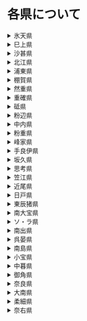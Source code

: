 # 各県について

<details>
  <summary>氷天県</summary>
  我が国最北端の県。ヨーロッパでいうフィヨルド的なのがよく見られる。巳上県とともに漁業が盛ん。
　人口：32万7253人
</details>
<details>
  <summary>巳上県</summary>
  北部に位置する林業及び漁業が盛んな県。一部の過疎化が進んでいる中、地域の再生に取り組んでいる。
　人口：36万6736人</details>
<details>
  <summary>沙甚県</summary>
  北部に位置する広大な土地を有する我が国最大の観光都市。自然豊かな国立公園がある。また、林業も盛ん。
　人口：52万3694人</details>
<details>
  <summary>北江県</summary>
  北東部に位置する我が国では3番目に農業の盛んな県。沙甚県との境界付近に位置する大然湖などで有名。
　人口：120万9250人</details>
<details>
  <summary>浦東県</summary>
  北東部に位置する軽工業が盛んな県。1950年ごろまでは最も先進的な都市だった。
　人口：266万9825人</details>
<details>
  <summary>棚賀県</summary>
  東部に位置する美しい海と豊富な水産資源を生かした漁業、観光業が盛んな県。
　人口：295万2958人</details>
<details>
  <summary>然重県</summary>
  西部の然重半島周辺に位置し、独自に発展した文化や生き物が生息する林業及び原油などの生産が盛んな県。
　人口：195万8375人</details>
<details>
  <summary>重確県</summary>
  中部に位置する豊富な人口と経済力を活かした様々な製造業が盛んな県。
　人口：683万3857人
</details>
<details>
  <summary>砥県</summary>
  東部に位置する国内でも高い教育水準を持つ県。それによって先端技術の発展が最も進んでいる。
　人口：485万9582人</details>
<details>
  <summary>粉辺県</summary>
  西部に位置する軍需産業及び医療産業が発達した県。国内で3番目に平均所得が高く、人口は5位。
　人口：756万8318人
</details>
<details>
  <summary>中内県</summary>
  中東部に位置する食品産業および電子機器関連産業が盛んな県。県都周辺とそれ以外での経済格差が課題。
　人口：356万9285人</details>
<details>
  <summary>粉重県</summary>
  中部に位置する観光業や酪農が盛んな県。面積の大半を粉重高原が占めている。
　人口：126万2857人</details>
<details>
  <summary>峰家県</summary>
  西部に位置する国内で最も高い山を持つ県。観光業や鉄鋼業が盛んな一方、環境保全にも力を入れている。
　人口：105万2858人</details>
<details>
  <summary>手良伊県</summary>
  西部に位置する国内で2番目に繊維産業が盛んな県。また、近年では化学産業にも力を入れている。
　人口：79万2926人</details>
<details>
  <summary>坂久県</summary>
  南東部に位置する建築業及び加工業が盛んな県。多くの建築企業があり、県内総生産が国内3位。
　人口：366万2951人</details>
<details>
  <summary>思考県</summary>
  南東部に位置する国内2位の人口と平均世帯収入、県内総生産を持つ県。IT産業や製造業が発達している。
　人口：1259万2958人</details>
<details>
  <summary>笠江県</summary>
  南西部に位置する国内第2位の農業が盛んな県。一年をして温暖で過ごしやすく、移住者が増えている。
　人口：495万8357人</details>
<details>
  <summary>近尾県</summary>
  南西部に位置する製造業の盛んな県。近年では先端科学技術産業の発展が著しい。
　人口：125万3286人
</details>
<details>
  <summary>日戸県</summary>
  南部に位置する観光業および造船業などが発達した県。特殊出生率国内1位で人口の増加が大きい。
　人口：958万2841人</details>
<details>
  <summary>東辰猪県</summary>
  南東部に位置する農業が発達した県。県都を中心とした都市や首都などの農作物を育てている。
　人口：331万1958人</details>
<details>
  <summary>南大宝県</summary>
  中南部に位置する古くからの街並みを生かした観光業が盛んな県。環境に良い街づくりに力を入れている。
　人口：102万2589人</details>
<details>
  <summary>ソ・ラ県</summary>
  中南部に位置する国内屈指の人口と経済規模をもつ県、首都。発展している一方環境への課題が少し残されている。
　人口：1928万2857人</details>
<details>
  <summary>南出県</summary>
  南東部に位置する漁業の盛んな県。温暖で伝統文化も根強く残っている一方で経済面での課題がある。
　人口：142万1925人</details>
<details>
  <summary>呉晏県</summary>
  南西部に位置する国内で最もの繊維産業の発達した県。近年人口が減少しており、働き手が不足気味。
　人口：106万1295人</details>
<details>
  <summary>南島県</summary>
  南部に位置する観光業が盛んな県。樹齢の長い木など天然記念物がたくさんあり、歴史的価値もある。
　人口：100万2185人</details>
<details>
  <summary>小宝県</summary>
  南部に位置する鉱業の盛んな県。県の中部に位置する山からの鉱山資源が豊富。
　人口101万2195人</details>
<details>
  <summary>中暮県</summary>
  南部に位置する畜産業と軽工業が発達した県。建国以前の主要都市で、観光客も多い。
　人口：158万6285人</details>
<details>
  <summary>御角県</summary>
  南部に位置する観光業と自動車産業が盛んな県。内陸部には盆地があり、温泉などへの観光客が多い。
　人口：319万1925人</details>
<details>
  <summary>奈良県</summary>
  日本にあるあの奈良県です。なぜかあります。
　人口：130万2309人（令和5年2月1日現在「奈良県の推計人口調査」より）</details>
<details>
  <summary>大南県</summary>
  南部に位置する大南島全土を領域とする鉄鋼業が盛んな県。南島県とも近く、経済的な結びつきがある。
　人口：491万1952人</details>
<details>
  <summary>柔細県</summary>
  南部に位置する観光業が発達した県。我が国の文化の多くの起源がこの地。
　人口：95万1289人
</details>
<details>
  <summary>奈右県</summary>
  南部に位置する製造業が発達した県。国内で3番目に高い山を持ち、登山客なども多い。
　人口：324万8128人
</details>
